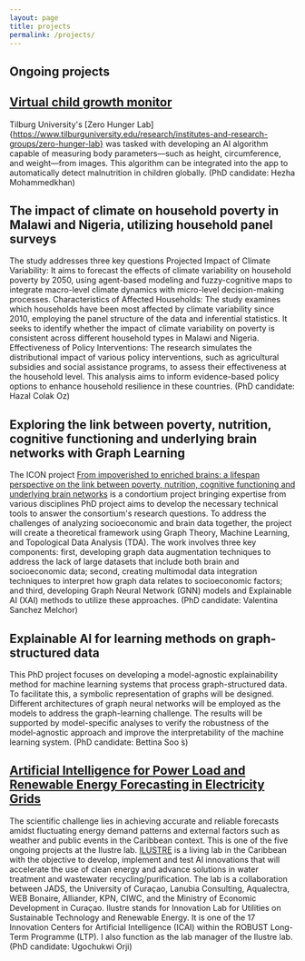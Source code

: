 ```yaml
---
layout: page
title: projects
permalink: /projects/
---
```


## Ongoing projects

## [Virtual child growth monitor](https://www.tilburguniversity.edu/magazine/virtual-child-growth-monitor)
Tilburg University's [Zero Hunger Lab]{https://www.tilburguniversity.edu/research/institutes-and-research-groups/zero-hunger-lab} was tasked with developing an AI algorithm capable of measuring body parameters—such as height, circumference, and weight—from images. This algorithm can be integrated into the app to automatically detect malnutrition in children globally. (PhD candidate: Hezha Mohammedkhan)

## The impact of climate on household poverty in Malawi and Nigeria, utilizing household panel surveys
The study addresses three key questions Projected Impact of Climate Variability: It aims to forecast the effects of climate variability on household poverty by 2050, using agent-based modeling and fuzzy-cognitive maps to integrate macro-level climate dynamics with micro-level decision-making processes. Characteristics of Affected Households: The study examines which households have been most affected by climate variability since 2010, employing the panel structure of the data and inferential statistics. It seeks to identify whether the impact of climate variability on poverty is consistent across different household types in Malawi and Nigeria. Effectiveness of Policy Interventions: The research simulates the distributional impact of various policy interventions, such as agricultural subsidies and social assistance programs, to assess their effectiveness at the household level. This analysis aims to inform evidence-based policy options to enhance household resilience in these countries. (PhD candidate: Hazal Colak Oz)


## Exploring the link between poverty, nutrition, cognitive functioning and underlying brain networks with Graph Learning

The ICON project [From impoverished to enriched brains: a lifespan perspective on the link between poverty, nutrition, cognitive functioning and underlying brain networks](https://www.tilburguniversity.edu/about/digital-sciences-society/projects/impoverished-enriched-brains) is a condortium project bringing expertise from various disciplines PhD project aims to develop the necessary technical tools to answer the consortium's research questions. To address the challenges of analyzing socioeconomic and brain data together, the project will create a theoretical framework using Graph Theory, Machine Learning, and Topological Data Analysis (TDA). The work involves three key components: first, developing graph data augmentation techniques to address the lack of large datasets that include both brain and socioeconomic data; second, creating multimodal data integration techniques to interpret how graph data relates to socioeconomic factors; and third, developing Graph Neural Network (GNN) models and Explainable AI (XAI) methods to utilize these approaches. (PhD candidate: Valentina Sanchez Melchor)

## Explainable AI for learning methods on graph-structured data
This PhD project focuses on developing a model-agnostic explainability method for machine learning systems that process graph-structured data. To facilitate this, a symbolic representation of graphs will be designed. Different architectures of graph neural networks will be employed as the models to address the graph-learning challenge. The results will be supported by model-specific analyses to verify the robustness of the model-agnostic approach and improve the interpretability of the machine learning system. (PhD candidate: Bettina Soo ́s)

## [Artificial Intelligence for Power Load and Renewable Energy Forecasting in Electricity Grids](https://www.ilustre.nl/projects/project-2)
The scientific challenge lies in achieving accurate and reliable forecasts amidst fluctuating energy demand patterns and external factors such as weather and public events in the Caribbean context. This is one of the five ongoing projects at the Ilustre lab.  [ILUSTRE](https://www.icai.ai/labs/ilustre-lab) is a living lab in the Caribbean with the objective to develop, implement and test AI innovations that will accelerate the use of clean energy and advance solutions in water treatment and wastewater recycling/purification. The lab is a collaboration between JADS, the University of Curaçao, Lanubia Consulting, Aqualectra, WEB Bonaire, Alliander, KPN, CIWC, and the Ministry of Economic Development in Curaçao. Ilustre stands for Innovation Lab for Utilities on Sustainable Technology and Renewable Energy. It is one of the 17 Innovation Centers for Artificial Intelligence (ICAI) within the ROBUST Long-Term Programme (LTP). I also function as the lab manager of the Ilustre lab. (PhD candidate: Ugochukwi Orji)





